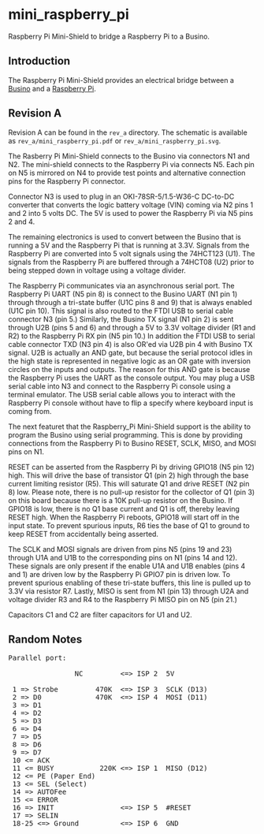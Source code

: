 # mini_raspberry_pi

Raspberry Pi Mini-Shield to bridge a Raspberry Pi to a Busino.

## Introduction

The Raspberry Pi Mini-Shield provides an
electrical bridge between a
[Busino](https://github.com/waynegramlich/busino/)
and a [Raspberry Pi](http://www.raspberrypi.org/).

## Revision A

Revision A can be found in the `rev_a` directory.  The
schematic is available as `rev_a/mini_raspberry_pi.pdf`
or `rev_a/mini_raspberry_pi.svg`.

The Rasberry Pi Mini-Shield connects to the Busino via
connectors N1 and N2.  The mini-shield connects to the
Raspberry Pi via connects N5.  Each pin on N5 is mirrored
on N4 to provide test points and alternative connection
pins for the Raspberry Pi connector.

Connector N3 is used to plug in an OKI-78SR-5/1.5-W36-C
DC-to-DC converter that converts the logic battery voltage
(VIN) coming via N2 pins 1 and 2 into 5 volts DC.  The 5V
is used to power the Raspberry Pi via N5 pins 2 and 4.

The remaining electronics is used to convert between the
Busino that is running a 5V and the Raspberry Pi that is
running at 3.3V.  Signals from the Raspberry Pi are converted
into 5 volt signals using the 74HCT123 (U1).  The signals
from the Raspberry Pi are buffered through a 74HCT08 (U2)
prior to being stepped down in voltage using a voltage
divider.

The Raspberry Pi communicates via an asynchronous serial
port.  The Raspberry Pi UART (N5 pin 8) is connect to the
Busino UART (N1 pin 1) through through a tri-state buffer
(U1C pins 8 and 9) that is always enabled (U1C pin 10).
This signal is also routed to the FTDI USB to serial
cable connector N3 (pin 5.)  Similarly, the Busino TX
signal (N1 pin 2) is sent through U2B (pins 5 and 6)
and through a 5V to 3.3V voltage divider (R1 and R2)
to the Raspberry Pi RX pin (N5 pin 10.)  In addition the
FTDI USB to serial cable connector TXD (N3 pin 4) is
also OR'ed via U2B pin 4 with Busino TX signal.  U2B
is actually an AND gate, but because the serial protocol
idles in the high state is represented in negative logic
as an OR gate with inversion circles on the inputs and
outputs.  The reason for this AND gate is because the
Raspberry Pi uses the UART as the console output.
You may plug a USB serial cable into N3 and connect to
the Raspberry Pi console using a terminal emulator.
The USB serial cable allows you to interact with the
Raspberry Pi console without have to flip a specify
where keyboard input is coming from.

The next featuret that the Raspberry_Pi Mini-Shield
support is the ability to program the Busino using
serial programming.  This is done by providing connections
from the Raspberry Pi to Busino RESET, SCLK, MISO, and
MOSI pins on N1.

RESET can be asserted from the Raspberry Pi by driving
GPIO18 (N5 pin 12) high.  This will drive the base of
transistor Q1 (pin 2)  high through the base current
limiting resistor (R5).  This will saturate Q1 and drive
RESET (N2 pin 8) low.  Please note, there is no pull-up
resistor for the collector of Q1 (pin 3) on this board
because there is a 10K pull-up resistor on the Busino.
If GPIO18 is low, there is no Q1 base current and Q1
is off, thereby leaving RESET high.  When the Raspberry
Pi reboots, GPIO18 will start off in the input state.
To prevent spurious inputs, R6 ties the base of Q1 to
ground to keep RESET from accidentally being asserted.

The SCLK and MOSI signals are driven from pins N5 (pins
19 and 23) through U1A and U1B to the corresponding pins
on N1 (pins 14 and 12).  These signals are only present
if the enable U1A and U1B enables (pins 4 and 1) are
driven low by the Raspberry Pi GPIO7 pin is driven low.
To prevent spurious enabling of these tri-state buffers,
this line is pulled up to 3.3V via resistor R7.  Lastly,
MISO is sent from N1 (pin 13) through U2A and voltage
divider R3 and R4 to the Raspberry Pi MISO pin on N5
(pin 21.)

Capacitors C1 and C2 are filter capacitors for U1 and U2.

## Random Notes

<Pre>
Parallel port:

                NC         <=> ISP 2  5V

 1 => Strobe         470K  <=> ISP 3  SCLK (D13)
 2 => D0             470K  <=> ISP 4  MOSI (D11)
 3 => D1
 4 => D2
 5 => D3
 6 => D4
 7 => D5
 8 => D6
 9 => D7
 10 <= ACK
 11 <= BUSY           220K <=> ISP 1  MISO (D12)
 12 <= PE (Paper End)
 13 <= SEL (Select)
 14 => AUTOFee
 15 <= ERROR
 16 => INIT                <=> ISP 5  #RESET
 17 => SELIN
 18-25 <=> Ground          <=> ISP 6  GND
</Pre>